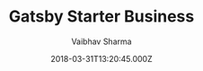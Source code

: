 ---
title: Gatsby Starter Business
github: https://github.com/v4iv/gatsby-starter-business
demo: https://gatsby-starter-business.netlify.app/
author: Vaibhav Sharma
ssg:
  - Gatsby
cms:
  - Markdown
date: 2018-03-31T13:20:45.000Z
description: Gatsby Business Website Starter
draft: true
publish_date: '2018-03-31T13:20:45Z'
update_date: '2020-12-18T07:43:00Z'
github_star: 244
github_fork: 101
---